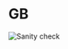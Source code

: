 # GB

![Sanity check](https://github.com/AndreyOsipuk/react_08_22/actions/workflows/sanity-check.yml/badge.svg)

